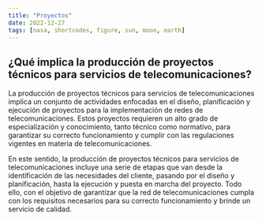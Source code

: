 ```yaml
---
title: "Proyectos"
date: 2022-12-27
tags: [nasa, shortcodes, figure, sun, moon, earth]
---
```


## ¿Qué implica la producción de proyectos técnicos para servicios de telecomunicaciones?

La producción de proyectos técnicos para servicios de telecomunicaciones implica un conjunto de actividades enfocadas en el diseño, planificación y ejecución de proyectos para la implementación de redes de telecomunicaciones. Estos proyectos requieren un alto grado de especialización y conocimiento, tanto técnico como normativo, para garantizar su correcto funcionamiento y cumplir con las regulaciones vigentes en materia de telecomunicaciones.

En este sentido, la producción de proyectos técnicos para servicios de telecomunicaciones incluye una serie de etapas que van desde la identificación de las necesidades del cliente, pasando por el diseño y planificación, hasta la ejecución y puesta en marcha del proyecto. Todo ello, con el objetivo de garantizar que la red de telecomunicaciones cumpla con los requisitos necesarios para su correcto funcionamiento y brinde un servicio de calidad.
